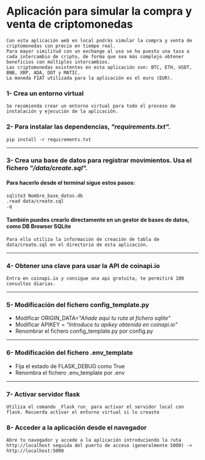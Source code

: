 # Aplicación para simular la compra y venta de criptomonedas
    Con esta aplicación web en local podrás simular la compra y venta de criptomonedas con precio en tiempo real.
    Para mayor similitud con un exchange al uso se ha puesto una tasa a cada intercambio de cripto, de forma que sea más complejo obtener beneficios con múltiples intercambios.
    Las criptomonedas existentes en esta aplicación son: BTC, ETH, USDT, BNB, XRP, ADA, DOT y MATIC.
    La moneda FIAT utilizada para la aplicación es el euro (EUR).

### 1- Crea un entorno virtual
    Se recomienda crear un entorno virtual para todo el proceso de instalación y ejecución de la aplicación.

### 2- Para instalar las dependencias, _"requirements.txt"._
    pip install -r requirements.txt
___        

### 3- Crea una base de datos para registrar movimientos. Usa el fichero  _"/data/create.sql"._
  #### Para hacerlo desde el terminal sigue estos pasos: 
    sqlite3 Nombre_base_datos.db
    .read data/create.sql
    .q

  #### También puedes crearlo directamente en un gestor de bases de datos, como DB Browser SQLite
    Para ello utiliza la información de creación de tabla de data/create.sql en el directorio de esta aplicación.
___

### 4- Obtener una clave para usar la API de coinapi.io
    Entra en coinapi.io y consigue una api gratuita, te permitirá 100 consultas diarias.
___

### 5- Modificación del fichero config_template.py
   * Modificar ORIGIN_DATA=_"Añade aquí tu ruta al fichero sqlite"_
   * Modificar APIKEY = _"Introduce tu apikey obtenida en coinapi.io"_
   * Renombrar el fichero config_template.py por config.py
___

### 6- Modificación del fichero .env_template
  * Fija el estado de FLASK_DEBUG como True
  * Renombra el fichero .env_template por .env
___
### 7- Activar servidor flask 
    Utiliza el comando _Flask run_ para activar el servidor local con flask. Recuerda activar el entorno virtual si lo creaste

### 8- Acceder a la aplicación desde el navegador
    Abre tu navegador y accede a la aplicación introduciendo la ruta http://localhost seguida del puerto de acceso (generalmente 5000) -> http://localhost:5000